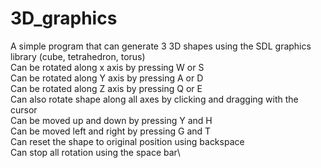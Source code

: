 # 3D_graphics
A simple program that can generate 3 3D shapes using the SDL graphics library (cube, tetrahedron, torus)\
Can be rotated along x axis by pressing W or S\
Can be rotated along Y axis by pressing A or D\
Can be rotated along Z axis by pressing Q or E\
Can also rotate shape along all axes by clicking and dragging with the cursor\
Can be moved up and down by pressing Y and H\
Can be moved left and right by pressing G and T\
Can reset the shape to original position using backspace\
Can stop all rotation using the space bar\
